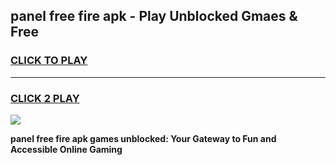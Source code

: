 
## panel free fire apk - Play Unblocked Gmaes & Free
<h3>
<a href="https://premium.freeplayer.one?title=panel_free_fire_apk&ref=19F">CLICK TO PLAY</a></h3>
<hr>

<h3>
<a href="https://premium.freeplayer.one?title=panel_free_fire_apk&ref=19F">CLICK 2 PLAY</a>
  
</h3>

<a href="https://premium.freeplayer.one?title=panel_free_fire_apk&ref=19F/"><img src="https://clearcache.store/games.png"></a>


**panel free fire apk games unblocked: Your Gateway to Fun and Accessible Online Gaming**
